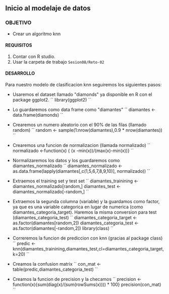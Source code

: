 
## Inicio al modelaje de datos

### OBJETIVO
- Crear un algoritmo knn

#### REQUISITOS
1. Contar con R studio.
1. Usar la carpeta de trabajo `Sesion08/Reto-02`

#### DESARROLLO
Para nuestro modelo de clasificacion knn seguiremos los siguientes pasos: 
* Usaremos el dataset llamado "diamonds" ya disponible en R con el package ggplot2. 
´´
library(ggplot2)
´´

* Lo guardaremos como data frame como "diamantes"
´´
diamantes <- data.frame(diamonds)
´´

* Crearemos un numero aleatorio con el 90% de las filas (llamado random)
´´
random <- sample(1:nrow(diamantes),0.9 * nrow(diamantes))
´´

* Crearemos una funcion de normalizacion (llamada normalizado)
´´
normalizado <-function(x) { (x -min(x))/(max(x)-min(x))}
´´

* Normalizaremos los datos y los guardaremos como diamantes_normalizado
´´
diamantes_normalizado <- as.data.frame(lapply(diamantes[,c(1,5,6,7,8,9,10)], normalizado))
´´

* Extraemos el training set y test set
´´
diamantes_trainining <- diamantes_normalizado[random,]
diamantes_test <- diamantes_normalizado[-random,] 
´´

* Extraemos la segunda columna (variable) y la guardamos como factor, ya que es una variable categorica en lugar de numerica (como diamantes_categoria_target). Haremos la misma conversion para test (diamantes_categoria_test)
´´
diamantes_categoria_target <- as.factor(diamantes[random,2])
diamantes_categoria_test <- as.factor(diamantes[-random,2])
library(class)
´´

* Correremos la funcion de prediccion con knn (gracias al package class)
´´
predic <- knn(diamantes_trainining,diamantes_test,cl=diamantes_categoria_target,k=20)
´´

* Creamos la confusion matrix
´´
con_mat <- table(predic,diamantes_categoria_test)
´´

* Creamos la funcion de precision y la checamos 
´´
precision <- function(x){sum(diag(x)/(sum(rowSums(x)))) * 100}
precision(con_mat)
´´

